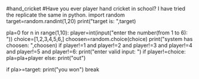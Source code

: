 #hand_cricket
#Have you ever player hand cricket in school? I have tried the replicate the same in python.
import random
target=random.randint(1,20)
print("target is: ",target)

pla=0
for n in range(1,10):
 player=int(input("enter the number(from 1 to 6): "))
 choice=[1,2,3,4,5,6,]
 choosen=random.choice(choice)
 print("system has choosen: ",choosen)
 if player!=1 and player!=2 and player!=3 and player!=4 and player!=5 and player!=6:
     print("enter valid input: ")
 if player!=choice:
    pla=pla+player
 else:
    print("out")

 if pla>=target:
    print("you won")
    break
